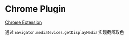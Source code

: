 # Chrome Plugin

[Chrome Extension](https://developer.chrome.google.cn/docs/extensions?authuser=6&hl=zh-cn)

通过 `navigator.mediaDevices.getDisplayMedia` 实现截图取色
